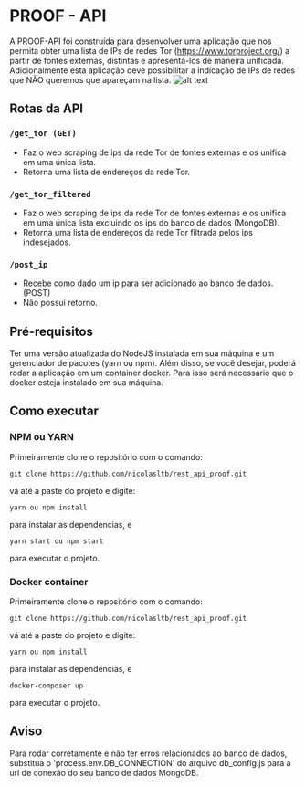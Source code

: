 # PROOF - API
A PROOF-API foi construída para desenvolver uma aplicação que nos permita obter uma lista de IPs de redes Tor (https://www.torproject.org/) a partir de fontes externas, distintas e apresentá-los de maneira unificada. Adicionalmente esta aplicação deve possibilitar a indicação de IPs de redes que NÃO queremos que apareçam na lista.
![alt text](https://media.discordapp.net/attachments/434931484315615242/847252368524705822/unknown.png?width=1335&height=676)

## Rotas da API

### ``` /get_tor (GET) ```
* Faz o web scraping de ips da rede Tor de fontes externas e os unifica em uma única lista.
* Retorna uma lista de endereços da rede Tor.

### ``` /get_tor_filtered ```
* Faz o web scraping de ips da rede Tor de fontes externas e os unifica em uma única lista excluindo os ips do banco de dados (MongoDB).
* Retorna uma lista de endereços da rede Tor filtrada pelos ips indesejados.

### ``` /post_ip ```
* Recebe como dado um ip para ser adicionado ao banco de dados. (POST)
* Não possui retorno.

## Pré-requisitos
Ter uma versão atualizada do NodeJS instalada em sua máquina e um gerenciador de pacotes (yarn ou npm). Além disso, se você desejar, poderá rodar a aplicação em um container docker. Para isso será necessario que o docker esteja instalado em sua máquina.

## Como executar

### NPM ou YARN
Primeiramente clone o repositório com o comando:
```
git clone https://github.com/nicolasltb/rest_api_proof.git
```
vá até a paste do projeto e digite:
```
yarn ou npm install
```
para instalar as dependencias, e
```
yarn start ou npm start
```
para executar o projeto.

### Docker container
Primeiramente clone o repositório com o comando:
```
git clone https://github.com/nicolasltb/rest_api_proof.git
```
vá até a paste do projeto e digite:
```
yarn ou npm install
```
para instalar as dependencias, e
```
docker-composer up
```
para executar o projeto.

## Aviso
Para rodar corretamente e não ter erros relacionados ao banco de dados, substitua o 'process.env.DB_CONNECTION' do arquivo db_config.js para a url de conexão do seu banco de dados MongoDB.

